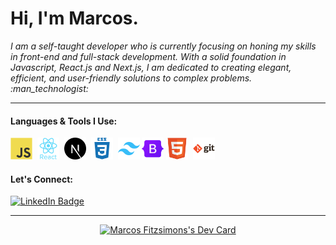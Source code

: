 <div id="header">
   <h1>Hi, I'm Marcos.</h1>
</div>

<p><i>I am a self-taught developer who is currently focusing on honing my skills in front-end and full-stack development. With a solid foundation in Javascript, React.js and Next.js, I am dedicated to creating elegant, efficient, and user-friendly solutions to complex problems. :man_technologist:</i></p>

---

<div id="languages">
  <h4>Languages & Tools I Use:</h4>
  <div>
  <img src="https://github.com/devicons/devicon/blob/master/icons/javascript/javascript-original.svg" title="JavaScript" alt="JavaScript" width="35" height="35"/>&nbsp;
  <img src="https://github.com/devicons/devicon/blob/master/icons/react/react-original-wordmark.svg" title="React" alt="React" width="35" height="35"/>&nbsp;
  <img src="https://github.com/devicons/devicon/blob/master/icons/nextjs/nextjs-original.svg" title="Next" alt="Next" width="35" height="35" backgroundColor="white" />&nbsp;
  <img src="https://github.com/devicons/devicon/blob/master/icons/css3/css3-plain-wordmark.svg"  title="CSS3" alt="CSS" width="35" height="35"/>&nbsp;
  <img src="https://github.com/devicons/devicon/blob/master/icons/tailwindcss/tailwindcss-plain.svg" title="TailwindCSS" alt="Tailwind" width="35" height="35"/>
  <img src="https://github.com/devicons/devicon/blob/master/icons/bootstrap/bootstrap-original.svg" title="Bootstrap" alt="Bootstrap" width="35" height="35"/>
  <img src="https://github.com/devicons/devicon/blob/master/icons/html5/html5-original.svg" title="HTML5" alt="HTML" width="35" height="35"/>&nbsp;
  <img src="https://github.com/devicons/devicon/blob/master/icons/git/git-original-wordmark.svg" title="Git" alt="Git" width="35" height="35"/>
     

</div>
</div>

<div id="contact">
  <h4>Let's Connect:</h4>
    <div id="badge">
    <a href="https://www.linkedin.com/in/marcos-fitzsimons-70a010208/" target="_blank">
      <img src="https://img.shields.io/badge/LinkedIn-blue?style=for-the-badge&logo=linkedin&logoColor=white" alt="LinkedIn Badge"/>
    </a>
  </div>
</div>

---

<div id="card" align="center">
<a href="https://app.daily.dev/fitzsimons_m"><img src="https://api.daily.dev/devcards/a35e5b0afd8b4f15bd789e540a43b583.png?r=k0c" width="250" alt="Marcos Fitzsimons's Dev Card"/></a>
</div>
